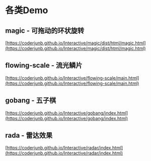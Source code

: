 # 各类Demo

## magic - 可拖动的环状旋转
[https://coderjunb.github.io/Interactive/magic/dist/html/magic.html](https://coderjunb.github.io/Interactive/magic/dist/html/magic.html)

## flowing-scale - 流光鳞片
[https://coderjunb.github.io/Interactive/flowing-scale/main.html](https://coderjunb.github.io/Interactive/flowing-scale/main.html)

## gobang - 五子棋
[https://coderjunb.github.io/Interactive/gobang/index.html](https://coderjunb.github.io/Interactive/gobang/index.html)

## rada - 雷达效果
[https://coderjunb.github.io/Interactive/radar/index.html](https://coderjunb.github.io/Interactive/radar/index.html)